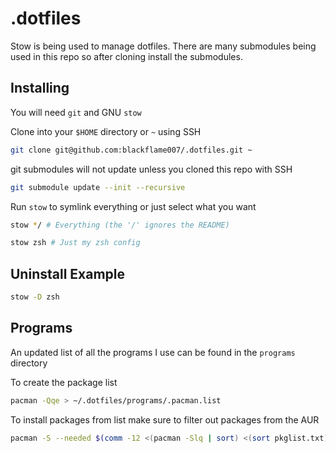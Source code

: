 # .dotfiles

Stow is being used to manage dotfiles. There are many submodules being used in this repo so after cloning install the submodules.

## Installing

You will need `git` and GNU `stow`

Clone into your `$HOME` directory or `~` using SSH

```bash
git clone git@github.com:blackflame007/.dotfiles.git ~
```
git submodules will not update unless you cloned this repo with  SSH

```bash
git submodule update --init --recursive
```

Run `stow` to symlink everything or just select what you want

```bash
stow */ # Everything (the '/' ignores the README)
```

```bash
stow zsh # Just my zsh config
```

## Uninstall Example
```bash
stow -D zsh
```
## Programs

An updated list of all the programs I use can be found in the `programs` directory

To create the package list

```bash
pacman -Qqe > ~/.dotfiles/programs/.pacman.list
```

To install packages from list make sure to filter out packages from the AUR 

```bash
pacman -S --needed $(comm -12 <(pacman -Slq | sort) <(sort pkglist.txt))
```
